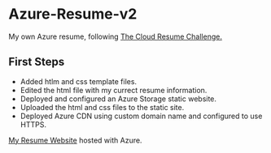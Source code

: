 # Azure-Resume-v2

My own Azure resume, following [The Cloud Resume Challenge.](https://cloudresumechallenge.dev/) 

## First Steps

- Added htlm and css template files.
- Edited the html file with my currect resume information.
- Deployed and configured an Azure Storage static website.
- Uploaded the html and css files to the static site.
- Deployed Azure CDN using custom domain name and configured to use HTTPS.

[My Resume Website](www.nicksresume.net) hosted with Azure.

